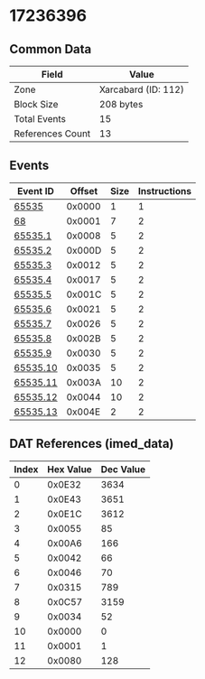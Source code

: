 # 17236396

## Common Data

| Field            | Value               |
|------------------|---------------------|
| Zone             | Xarcabard (ID: 112) |
| Block Size       | 208 bytes           |
| Total Events     | 15                  |
| References Count | 13                  |

## Events

| Event ID                  | Offset   |   Size |   Instructions |
|---------------------------|----------|--------|----------------|
| [65535](./65535.md)       | 0x0000   |      1 |              1 |
| [68](./68.md)             | 0x0001   |      7 |              2 |
| [65535.1](./65535.1.md)   | 0x0008   |      5 |              2 |
| [65535.2](./65535.2.md)   | 0x000D   |      5 |              2 |
| [65535.3](./65535.3.md)   | 0x0012   |      5 |              2 |
| [65535.4](./65535.4.md)   | 0x0017   |      5 |              2 |
| [65535.5](./65535.5.md)   | 0x001C   |      5 |              2 |
| [65535.6](./65535.6.md)   | 0x0021   |      5 |              2 |
| [65535.7](./65535.7.md)   | 0x0026   |      5 |              2 |
| [65535.8](./65535.8.md)   | 0x002B   |      5 |              2 |
| [65535.9](./65535.9.md)   | 0x0030   |      5 |              2 |
| [65535.10](./65535.10.md) | 0x0035   |      5 |              2 |
| [65535.11](./65535.11.md) | 0x003A   |     10 |              2 |
| [65535.12](./65535.12.md) | 0x0044   |     10 |              2 |
| [65535.13](./65535.13.md) | 0x004E   |      2 |              2 |

## DAT References (imed_data)

|   Index | Hex Value   |   Dec Value |
|---------|-------------|-------------|
|       0 | 0x0E32      |        3634 |
|       1 | 0x0E43      |        3651 |
|       2 | 0x0E1C      |        3612 |
|       3 | 0x0055      |          85 |
|       4 | 0x00A6      |         166 |
|       5 | 0x0042      |          66 |
|       6 | 0x0046      |          70 |
|       7 | 0x0315      |         789 |
|       8 | 0x0C57      |        3159 |
|       9 | 0x0034      |          52 |
|      10 | 0x0000      |           0 |
|      11 | 0x0001      |           1 |
|      12 | 0x0080      |         128 |

